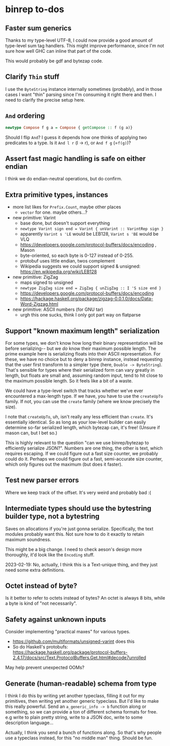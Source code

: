# binrep to-dos
## Faster sum generics
Thanks to my type-level UTF-8, I could now provide a good amount of type-level
sum tag handlers. This might improve performance, since I'm not sure how well
GHC can inline that part of the code.

This would probably be gdf and bytezap code.

## Clarify `Thin` stuff
I use the `ByteString` instance internally sometimes (probably), and in those
cases I want "thin" parsing since I'm consuming it right there and then. I need
to clarify the precise setup here.

## `And` ordering
```haskell
newtype Compose f g a = Compose { getCompose :: f (g a)}
```

Should I flip `And`? I guess it depends how one thinks of applying two
predicates to a type. Is it `And l r` (l -> r), or `And f g` (=`f(g)`)?

## Assert fast magic handling is safe on either endian
I think we do endian-neutral operations, but do confirm.

## Extra primitive types, instances
* more list likes for `Prefix.Count`, maybe other places
  * `vector` for one. maybe others...?
* new primitive: Varint
  * base done, but doesn't support everything
  * `newtype Varint sign end = Varint { unVarint :: VarintRep sign }`
  * apparently `Varint s 'LE` would be LEB128, `Varint s 'BE` would be VLQ
  * https://developers.google.com/protocol-buffers/docs/encoding , Mason
  * byte-oriented, so each byte is 0-127 instead of 0-255.
  * protobuf uses little endian, twos complement
  * Wikipedia suggests we could support signed & unsigned:
    https://en.wikipedia.org/wiki/LEB128
* new primitive: ZigZag
  * maps signed to unsigned
  * `newtype ZigZag size end = ZigZag { unZigZag :: I 'S size end }`
  * https://developers.google.com/protocol-buffers/docs/encoding
  * https://hackage.haskell.org/package/zigzag-0.0.1.0/docs/Data-Word-Zigzag.html
* new primitive: ASCII numbers (for GNU tar)
  * urgh this one sucks, think I only got part way on flatparse

## Support "known maximum length" serialization
For some types, we don't know how long their binary representation will be
before serializing-- but we _do_ know their maximum possible length. The prime
example here is serializing floats into their ASCII representation. For these,
we have no choice but to deny a binrep instance, instead requesting that the
user first transform to a simpler type (here, `Double -> ByteString`).
That's sensible for types where their serialized form can vary greatly
in length, but floats are small and, assuming random input, tend to hit close to
the maximum possible length. So it feels like a bit of a waste.

We could have a type-level switch that tracks whether we've ever encountered a
max-length type. If we have, you have to use the `createUpTo` family. If not,
you can use the `create` family (where we know precisely the size).

I note that `createUpTo`, uh, isn't really any less efficient than `create`.
It's essentially identical. So as long as your low-level builder can easily
determine so-far serialized length, which bytezap can, it's free!
(Unsure if mason can, but I bet so.)

This is highly relevant to the question "can we use binrep/bytezap to
efficiently serialize JSON?". Numbers are one thing, the other is text, which
requires escaping. If we could figure out a fast size counter, we probably could
do it. Perhaps we could figure out a fast, semi-accurate size counter, which
only figures out the maximum (but does it faster).

## Test new parser errors
Where we keep track of the offset. It's very weird and probably bad :(

## Intermediate types should use the bytestring builder type, not a bytestring
Saves on allocations if you're just gonna serialize. Specifically, the text
modules probably want this. Not sure how to do it exactly to retain maximum
soundness.

This might be a big change. I need to check aeson's design more thoroughly, it'd
look like the `Encoding` stuff.

2023-02-19: No, actually, I think this is a Text-unique thing, and they just
need some extra definitions.

## Octet instead of byte?
Is it better to refer to octets instead of bytes? An octet is always 8 bits,
while a byte is kind of "not necessarily".

## Safety against unknown inputs
Consider implementing "practical maxes" for various types.

  * https://github.com/multiformats/unsigned-varint does this
  * So do Haskell's protobufs:
    https://hackage.haskell.org/package/protocol-buffers-2.4.17/docs/src/Text.ProtocolBuffers.Get.html#decode7unrolled

May help prevent unexpected OOMs?

## Generate (human-readable) schema from type
I think I do this by writing yet another typeclass, filling it out for my
primitives, then writing yet another generic typeclass. But I'd like to make
this really powerful. Send an `a_generic_info -> b` function along or something,
so we can provide a ton of different schema formats for free. e.g write to plain
pretty string, write to a JSON doc, write to some description language...

Actually, I think you send a bunch of functions along. So that's why people use
a typeclass instead, for this "no middle man" thing. Should be fun.
